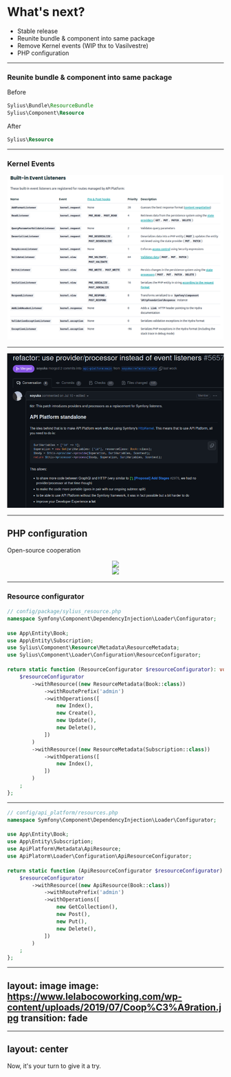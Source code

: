 # What's next?

<v-clicks>

* Stable release
* Reunite bundle & component into same package
* Remove Kernel events (WIP thx to Vasilvestre)
* PHP configuration

</v-clicks>

---

### Reunite bundle & component into same package

Before

```php
Sylius\Bundle\ResourceBundle
Sylius\Component\Resource
```

After

```php
Sylius\Resource
```

---

### Kernel Events

<img alt="Kernel events" src="/kernel_events.png">

---

<img alt="Kernel events" src="/remove_event_listeners.png">

---

## PHP configuration

Open-source cooperation

<div align="center">
<img class="w-75" align="center" src="https://sylius.com/wp-content/uploads/2021/03/sylius-logo_sylius-logo-light-1024x422.jpg">
</div>

<div align="center">
<img class="w-75" src="https://api-platform.com/logo.png">
</div>

---

### Resource configurator

```php {all|9|9,7|11|11,6|12|13-18|20|21-23}
// config/package/sylius_resource.php
namespace Symfony\Component\DependencyInjection\Loader\Configurator;

use App\Entity\Book;
use App\Entity\Subscription;
use Sylius\Component\Resource\Metadata\ResourceMetadata;
use Sylius\Component\Loader\Configuration\ResourceConfigurator;

return static function (ResourceConfigurator $resourceConfigurator): void {
    $resourceConfigurator
        ->withResource((new ResourceMetadata(Book::class))
            ->withRoutePrefix('admin')
            ->withOperations([
                new Index(),
                new Create(),
                new Update(),
                new Delete(),    
            ])
        )
        ->withResource((new ResourceMetadata(Subscription::class))
            ->withOperations([
                new Index(),
            ])
        )
    ;
};
```

---

```php {all|9|9,7|11|11,6|12|13-18}
// config/api_platform/resources.php
namespace Symfony\Component\DependencyInjection\Loader\Configurator;

use App\Entity\Book;
use App\Entity\Subscription;
use ApiPlatform\Metadata\ApiResource;
use ApiPlatorm\Loader\Configuration\ApiResourceConfigurator;

return static function (ApiResourceConfigurator $resourceConfigurator): void {
    $resourceConfigurator
        ->withResource((new ApiResource(Book::class))
            ->withRoutePrefix('admin')
            ->withOperations([
                new GetCollection(),
                new Post(),
                new Put(),
                new Delete(),    
            ])
        )
    ;
};

```

---
layout: image
image: https://www.lelabocoworking.com/wp-content/uploads/2019/07/Coop%C3%A9ration.jpg
transition: fade
---

<!--
Cooperation
-->

---
layout: center
---

Now, it's your turn to give it a try.

<!--
The two routing systems  are working together without any conflicts.
-->
